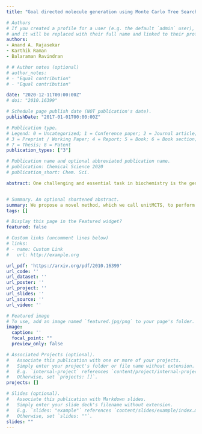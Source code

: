 ```yaml
---
title: "Goal directed molecule generation using Monte Carlo Tree Search"

# Authors
# If you created a profile for a user (e.g. the default `admin` user), write the username (folder name) here 
# and it will be replaced with their full name and linked to their profile.
authors:
- Anand A. Rajasekar
- Karthik Raman
- Balaraman Ravindran

# # Author notes (optional)
# author_notes:
# - "Equal contribution"
# - "Equal contribution"

date: "2020-12-11T00:00:00Z"
# doi: "2010.16399"

# Schedule page publish date (NOT publication's date).
publishDate: "2017-01-01T00:00:00Z"

# Publication type.
# Legend: 0 = Uncategorized; 1 = Conference paper; 2 = Journal article;
# 3 = Preprint / Working Paper; 4 = Report; 5 = Book; 6 = Book section;
# 7 = Thesis; 8 = Patent
publication_types: ["3"]

# Publication name and optional abbreviated publication name.
# publication: Chemical Science 2020
# publication_short: Chem. Sci.

abstract: One challenging and essential task in biochemistry is the generation of novel molecules with desired properties. Novel molecule generation remains a challenge since the molecule space is difficult to navigate through, and the generated molecules should obey the rules of chemical valency. Through this work, we propose a novel method, which we call unitMCTS, to perform molecule generation by making a unit change to the molecule at every step using Monte Carlo Tree Search. We show that this method outperforms the recently published techniques on benchmark molecular optimization tasks such as QED and penalized logP. We also demonstrate the usefulness of this method in improving molecule properties while being similar to the starting molecule. Given that there is no learning involved, our method finds desired molecules within a shorter amount of time.


# Summary. An optional shortened abstract.
summary: We propose a novel method, which we call unitMCTS, to perform molecule generation by making a unit change to the molecule at every step using Monte Carlo Tree Search.
tags: []

# Display this page in the Featured widget?
featured: false

# Custom links (uncomment lines below)
# links:
# - name: Custom Link
#   url: http://example.org

url_pdf: 'https://arxiv.org/pdf/2010.16399'
url_code: ''
url_dataset: ''
url_poster: ''
url_project: ''
url_slides: ''
url_source: ''
url_video: ''

# Featured image
# To use, add an image named `featured.jpg/png` to your page's folder. 
image:
  caption: ''
  focal_point: ""
  preview_only: false

# Associated Projects (optional).
#   Associate this publication with one or more of your projects.
#   Simply enter your project's folder or file name without extension.
#   E.g. `internal-project` references `content/project/internal-project/index.md`.
#   Otherwise, set `projects: []`.
projects: []

# Slides (optional).
#   Associate this publication with Markdown slides.
#   Simply enter your slide deck's filename without extension.
#   E.g. `slides: "example"` references `content/slides/example/index.md`.
#   Otherwise, set `slides: ""`.
slides: ""
---
```


<!-- {{% callout note %}}
Click the *Cite* button above to demo the feature to enable visitors to import publication metadata into their reference management software.
{{% /callout %}}

{{% callout note %}}
Create your slides in Markdown - click the *Slides* button to check out the example.
{{% /callout %}}

Supplementary notes can be added here, including [code, math, and images](https://wowchemy.com/docs/writing-markdown-latex/). -->

